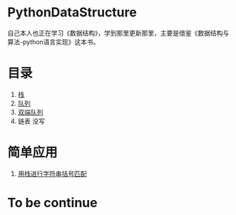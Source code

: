 # PythonDataStructure
自己本人也正在学习《数据结构》，学到那里更新那里，主要是借鉴《数据结构与算法-python语言实现》这本书。
# 目录
1. [栈](https://github.com/unlili/PythonDataStructure/blob/master/stack.py) 
2. [队列](https://github.com/unlili/PythonDataStructure/blob/master/ArrayQueue.py)
3. [双端队列](https://github.com/unlili/PythonDataStructure/blob/master/double_queue.py)
4. 链表  没写

# 简单应用
1. [用栈进行字符串括号匹配](https://github.com/unlili/PythonDataStructure/blob/master/stack_test.py)

# To be continue


